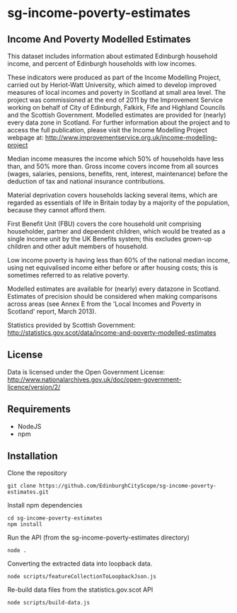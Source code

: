 # sg-income-poverty-estimates
## Income And Poverty Modelled Estimates
This dataset includes information about estimated Edinburgh household income, and percent of Edinburgh households with low incomes.

These indicators were produced as part of the Income Modelling Project, carried out by Heriot-Watt University, which aimed to develop improved measures of local incomes and poverty in Scotland at small area level. The project was commissioned at the end of 2011 by the Improvement Service working on behalf of City of Edinburgh, Falkirk, Fife and Highland Councils and the Scottish Government. Modelled estimates are provided for (nearly) every data zone in Scotland. For further information about the project and to access the full publication, please visit the Income Modelling Project webpage at: http://www.improvementservice.org.uk/income-modelling-project

Median income measures the income which 50% of households have less than, and 50% more than. Gross income covers income from all sources (wages, salaries, pensions, benefits, rent, interest, maintenance) before the deduction of tax and national insurance contributions.

Material deprivation covers households lacking several items, which are regarded as essentials of life in Britain today by a majority of the population, because they cannot afford them.

First Benefit Unit (FBU) covers the core household unit comprising householder, partner and dependent children, which would be treated as a single income unit by the UK Benefits system; this excludes grown-up children and other adult members of household.

Low income poverty is having less than 60% of the national median income, using net equivalised income either before or after housing costs; this is sometimes referred to as relative poverty.

Modelled estimates are available for (nearly) every datazone in Scotland. Estimates of precision should be considered when making comparisons across areas (see Annex E from the 'Local Incomes and Poverty in Scotland' report, March 2013).


Statistics provided by Scottish Government:  http://statistics.gov.scot/data/income-and-poverty-modelled-estimates

## License

Data is licensed under the Open Government License: http://www.nationalarchives.gov.uk/doc/open-government-licence/version/2/

## Requirements

- NodeJS
- npm

## Installation

Clone the repository

```
git clone https://github.com/EdinburghCityScope/sg-income-poverty-estimates.git
```

Install npm dependencies

```
cd sg-income-poverty-estimates
npm install
```

Run the API (from the sg-income-poverty-estimates directory)

```
node .
```

Converting the extracted data into loopback data.

```
node scripts/featureCollectionToLoopbackJson.js
```

Re-build data files from the statistics.gov.scot API

```
node scripts/build-data.js
```
